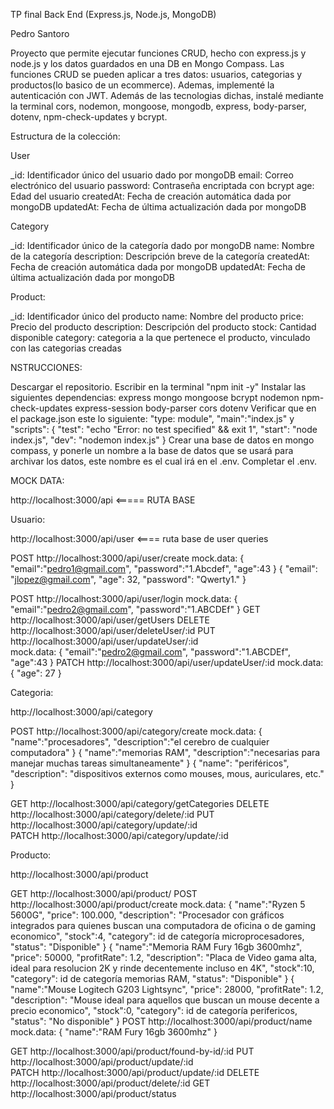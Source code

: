 TP final Back End (Express.js, Node.js, MongoDB)

Pedro Santoro

Proyecto que permite ejecutar funciones CRUD, hecho con express.js y node.js y los datos guardados en una DB en Mongo Compass. Las funciones CRUD se pueden aplicar a tres datos: usuarios, categorias y productos(lo basico de un ecommerce). Ademas, implementé la autenticación con JWT. Además de las tecnologias dichas, instalé mediante la terminal cors, nodemon, mongoose, mongodb, express, body-parser, dotenv, npm-check-updates y bcrypt.


Estructura de la colección:

User

 _id: Identificador único del usuario dado por mongoDB
 email: Correo electrónico del usuario
 password: Contraseña encriptada con bcrypt
 age: Edad del usuario
 createdAt:  Fecha de creación automática dada por mongoDB
 updatedAt: Fecha de última actualización dada por mongoDB

Category

 _id: Identificador único de la categoría dado por mongoDB
 name: Nombre de la categoría 
 description: Descripción breve de la categoría
 createdAt: Fecha de creación automática dada por mongoDB
 updatedAt: Fecha de última actualización dada por mongoDB

Product:

 _id: Identificador único del producto
 name: Nombre del producto
 price: Precio del producto
 description: Descripción del producto
 stock: Cantidad disponible
 category: categoria a la que pertenece el producto, vinculado con las categorias creadas

NSTRUCCIONES: 
 
Descargar el repositorio. 
Escribir en la terminal "npm init -y"
Instalar las siguientes dependencias: express mongo mongoose bcrypt nodemon npm-check-updates express-session body-parser cors dotenv
Verificar que en el package.json este lo siguiente: "type: module", "main":"index.js" y 
"scripts": {
    "test": "echo \"Error: no test specified\" && exit 1",
    "start": "node index.js",
    "dev": "nodemon index.js"
  }
Crear una base de datos en mongo compass, y ponerle un nombre a la base de datos que se usará para archivar los datos, este nombre es el cual irá en el .env.
Completar el .env.

MOCK DATA:

http://localhost:3000/api   <===== RUTA BASE

Usuario:

http://localhost:3000/api/user <==== ruta base de user queries

POST  http://localhost:3000/api/user/create 
   mock.data: {
    "email":"pedro1@gmail.com",
    "password":"1.Abcdef",
    "age":43
  }
  {
    "email": "jlopez@gmail.com",
    "age": 32,
    "password": "Qwerty1."
  }
  
POST   http://localhost:3000/api/user/login 
  mock.data: {
   "email":"pedro2@gmail.com",
    "password":"1.ABCDEf"
  }	
GET   http://localhost:3000/api/user/getUsers 
DELETE   http://localhost:3000/api/user/deleteUser/:id 
PUT   http://localhost:3000/api/user/updateUser/:id  
  mock.data: {
  "email":"pedro2@gmail.com",
    "password":"1.ABCDEf",
    "age":43
  }
PATCH   http://localhost:3000/api/user/updateUser/:id 
  mock.data: {
  "age": 27
  }

Categoria:

http://localhost:3000/api/category

POST   http://localhost:3000/api/category/create 
   mock.data: {
  "name":"procesadores",
  "description":"el cerebro de cualquier computadora"
  }
  {
  "name":"memorias RAM",
  "description":"necesarias para manejar muchas tareas simultaneamente"
  }
  {
  "name": "periféricos",
  "description": "dispositivos externos como mouses, mous, auriculares, etc."
  }

GET   http://localhost:3000/api/category/getCategories 
DELETE   http://localhost:3000/api/category/delete/:id 
PUT   http://localhost:3000/api/category/update/:id  
PATCH   http://localhost:3000/api/category/update/:id 


Producto:

http://localhost:3000/api/product

GET   http://localhost:3000/api/product/ 
POST   http://localhost:3000/api/product/create 
  mock.data: 
  {
  "name":"Ryzen 5 5600G",
  "price": 100.000,
  "description": "Procesador con gráficos integrados para quienes buscan una computadora de oficina o de gaming economico",
  "stock":4,
  "category": id de categoría microprocesadores,
  "status": "Disponible"
  }
  {
  "name":"Memoria RAM Fury 16gb 3600mhz",
  "price": 50000,
  "profitRate": 1.2,
  "description": "Placa de Video gama alta, ideal para resolucion 2K y rinde decentemente incluso en 4K",
  "stock":10,
  "category": id de categoría memorias RAM,
  "status": "Disponible"
  }
  {
  "name":"Mouse Logitech G203 Lightsync",
  "price": 28000,
  "profitRate": 1.2,
  "description": "Mouse ideal para aquellos que buscan un mouse decente a precio economico",
  "stock":0,
  "category": id de categoría perifericos,
  "status": "No disponible"
  }
POST   http://localhost:3000/api/product/name 
  mock.data: {
  "name":"RAM Fury 16gb 3600mhz"
  }

GET   http://localhost:3000/api/product/found-by-id/:id 
PUT   http://localhost:3000/api/product/update/:id  
PATCH   http://localhost:3000/api/product/update/:id 
DELETE   http://localhost:3000/api/product/delete/:id 
GET   http://localhost:3000/api/product/status  
 
